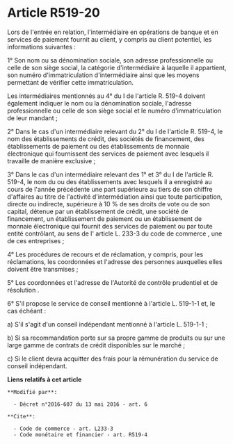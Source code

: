 # Article R519-20

Lors de l'entrée en relation, l'intermédiaire en opérations de banque et en services de paiement fournit au client, y compris
au client potentiel, les informations suivantes : 

1° Son nom ou sa dénomination sociale, son adresse professionnelle ou celle de son siège social, la catégorie d'intermédiaire
à laquelle il appartient, son numéro d'immatriculation d'intermédiaire ainsi que les moyens permettant de vérifier cette
immatriculation. 

Les intermédiaires mentionnés au 4° du I de l'article R. 519-4 doivent également indiquer le nom ou la dénomination sociale,
l'adresse professionnelle ou celle de son siège social et le numéro d'immatriculation de leur mandant ; 

2° Dans le cas d'un intermédiaire relevant du 2° du I de l'article R. 519-4, le nom des établissements de crédit, des
sociétés de financement, des établissements de paiement ou des établissements de monnaie électronique qui fournissent des
services de paiement avec lesquels il travaille de manière exclusive ; 

3° Dans le cas d'un intermédiaire relevant des 1° et 3° du I de l'article R. 519-4, le nom du ou des établissements avec
lesquels il a enregistré au cours de l'année précédente une part supérieure au tiers de son chiffre d'affaires au titre de
l'activité d'intermédiation ainsi que toute participation, directe ou indirecte, supérieure à 10 % de ses droits de vote ou
de son capital, détenue par un établissement de crédit, une société de financement, un établissement de paiement ou un
établissement de monnaie électronique qui fournit des services de paiement ou par toute entité contrôlant, au sens de l'
article L. 233-3 du code de commerce
, une de ces entreprises ; 

4° Les procédures de recours et de réclamation, y compris, pour les réclamations, les coordonnées et l'adresse des personnes
auxquelles elles doivent être transmises ; 

5° Les coordonnées et l'adresse de l'Autorité de contrôle prudentiel et de résolution .

6° S'il propose le service de conseil mentionné à l'article L. 519-1-1 et, le cas échéant :

a) S'il s'agit d'un conseil indépendant mentionné à l'article L. 519-1-1 ;

b) Si sa recommandation porte sur sa propre gamme de produits ou sur une large gamme de contrats de crédit disponibles sur le
marché ;

c) Si le client devra acquitter des frais pour la rémunération du service de conseil indépendant.

**Liens relatifs à cet article**

	**Modifié par**:

	  - Décret n°2016-607 du 13 mai 2016 - art. 6

	**Cite**:

	  - Code de commerce - art. L233-3
	  - Code monétaire et financier - art. R519-4
